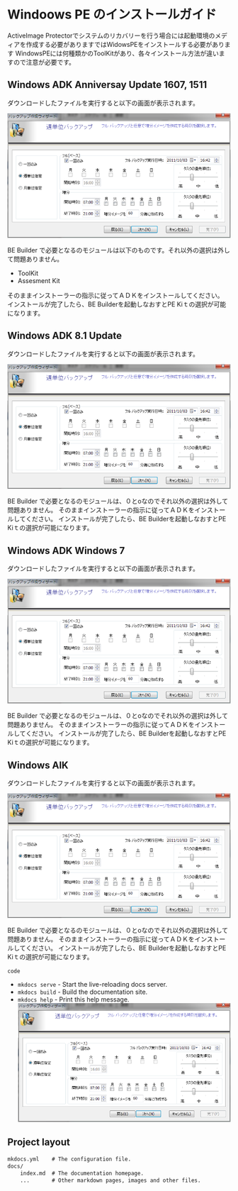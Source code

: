# Windoows PE のインストールガイド

ActiveImage Protectorでシステムのリカバリーを行う場合には起動環境のメディアを作成する必要がありますではWidowsPEをインストールする必要があります
WindowsPEには何種類かのToolKitがあり、各々インストール方法が違いますので注意が必要です。
 
## Windows ADK Anniversay Update 1607, 1511 

ダウンロードしたファイルを実行すると以下の画面が表示されます。

![install option](img\aip-002.png)

BE Builder で必要となるのモジュールは以下のものです。それ以外の選択は外して問題ありません。

* ToolKit
* Assesment Kit

そのままインストーラーの指示に従ってＡＤＫをインストールしてください。
インストールが完了したら、BE Builderを起動しなおすとPE Kiｔの選択が可能になります。

## Windows ADK 8.1 Update
ダウンロードしたファイルを実行すると以下の画面が表示されます。

![install option](img\aip-002.png)

BE Builder で必要となるのモジュールは、０とoなのでそれ以外の選択は外して問題ありません。
そのままインストーラーの指示に従ってＡＤＫをインストールしてください。
インストールが完了したら、BE Builderを起動しなおすとPE Kiｔの選択が可能になります。

## Windows ADK Windows 7
ダウンロードしたファイルを実行すると以下の画面が表示されます。

![install option](img\aip-002.png)

BE Builder で必要となるのモジュールは、０とoなのでそれ以外の選択は外して問題ありません。
そのままインストーラーの指示に従ってＡＤＫをインストールしてください。
インストールが完了したら、BE Builderを起動しなおすとPE Kiｔの選択が可能になります。
## Windows AIK
ダウンロードしたファイルを実行すると以下の画面が表示されます。

![install option](img\aip-002.png)

BE Builder で必要となるのモジュールは、０とoなのでそれ以外の選択は外して問題ありません。
そのままインストーラーの指示に従ってＡＤＫをインストールしてください。
インストールが完了したら、BE Builderを起動しなおすとPE Kiｔの選択が可能になります。

```
code

```
* `mkdocs serve` - Start the live-reloading docs server.
* `mkdocs build` - Build the documentation site.
* `mkdocs help` - Print this help message.
![pe](img/aip-002.png)
## Project layout

    mkdocs.yml    # The configuration file.
    docs/
        index.md  # The documentation homepage.
        ...       # Other markdown pages, images and other files.

